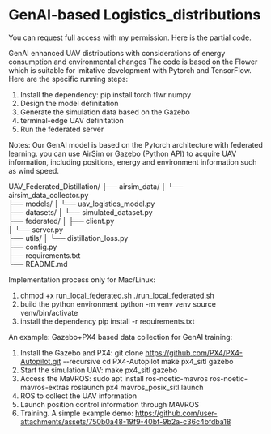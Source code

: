 # GenAI-based Logistics_distributions
You can request full access with my permission. Here is the partial code.

GenAI enhanced UAV distributions with considerations of energy consumption and environmental changes
The code is based on the Flower which is suitable for imitative development with Pytorch and TensorFlow.
Here are the specific running steps:
1. Install the dependency: pip install torch flwr numpy
2. Design the model definitation
3. Generate the simulation data based on the Gazebo
4. terminal-edge UAV definitation
5. Run the federated server

Notes: Our GenAI model is based on the Pytorch architecture with federated learning. you can use AirSim or Gazebo (Python API) to acquire UAV information, including positions, energy and environment information such as wind speed. 

UAV_Federated_Distillation/
├── airsim_data/
│   └── airsim_data_collector.py    
├── models/
│   └── uav_logistics_model.py       
├── datasets/
│   └── simulated_dataset.py        
├── federated/
│   ├── client.py                    
│   └── server.py                 
├── utils/
│   └── distillation_loss.py         
├── config.py                     
├── requirements.txt               
└── README.md          

Implementation process only for Mac/Linux:
1. chmod +x run_local_federated.sh
./run_local_federated.sh
2. build the python environment
   python -m venv venv
source venv/bin/activate
3. install the dependency
   pip install -r requirements.txt

An example: Gazebo+PX4 based data collection for GenAI training:
1. Install the Gazebo and PX4: 
git clone https://github.com/PX4/PX4-Autopilot.git --recursive
cd PX4-Autopilot
make px4_sitl gazebo
2. Start the simulation UAV:
   make px4_sitl gazebo
3. Access the MaVROS:
   sudo apt install ros-noetic-mavros ros-noetic-mavros-extras
roslaunch px4 mavros_posix_sitl.launch
4. ROS to collect the UAV information
5. Launch position control information through MAVROS
6. Training.
A simple example demo:
https://github.com/user-attachments/assets/750b0a48-19f9-40bf-9b2a-c36c4bfdba18




